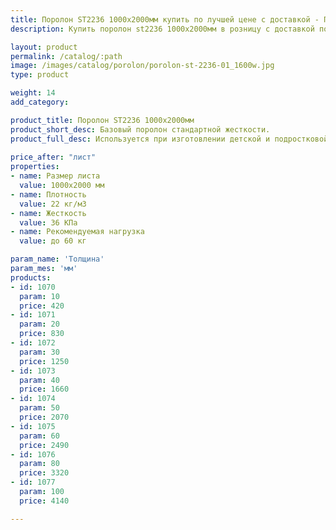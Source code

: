 ```yaml
---
title: Поролон ST2236 1000х2000мм купить по лучшей цене с доставкой - Поролоныч
description: Купить поролон st2236 1000х2000мм в розницу с доставкой по Москве в интернет-магазине Поролоныча.

layout: product
permalink: /catalog/:path
image: /images/catalog/porolon/porolon-st-2236-01_1600w.jpg
type: product

weight: 14
add_category: 

product_title: Поролон ST2236 1000х2000мм
product_short_desc: Базовый поролон стандартной жесткости.
product_full_desc: Используется при изготовлении детской и подростковой мебели, подушек, подлокотников, спинок.
        
price_after: "лист"
properties:
- name: Размер листа
  value: 1000х2000 мм
- name: Плотность
  value: 22 кг/м3
- name: Жесткость
  value: 36 КПа
- name: Рекомендуемая нагрузка
  value: до 60 кг

param_name: 'Толщина'
param_mes: 'мм'
products:
- id: 1070
  param: 10
  price: 420
- id: 1071
  param: 20
  price: 830
- id: 1072
  param: 30
  price: 1250
- id: 1073
  param: 40
  price: 1660
- id: 1074
  param: 50
  price: 2070
- id: 1075
  param: 60
  price: 2490
- id: 1076
  param: 80
  price: 3320
- id: 1077
  param: 100
  price: 4140

---
```

